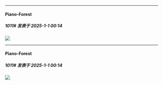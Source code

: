 ﻿
*****

####  Piano-Forest  
##### 1011#       发表于 2025-1-1 00:14

<img src="https://p.sda1.dev/21/7a7f55a76fc76aaa25b1b5cdafb73652/006Jp6hMgy1hwzhn8sw7ij31hd0u0au8.jpg" referrerpolicy="no-referrer">


*****

####  Piano-Forest  
##### 1011#       发表于 2025-1-1 00:14

<img src="https://p.sda1.dev/21/7a7f55a76fc76aaa25b1b5cdafb73652/006Jp6hMgy1hwzhn8sw7ij31hd0u0au8.jpg" referrerpolicy="no-referrer">

